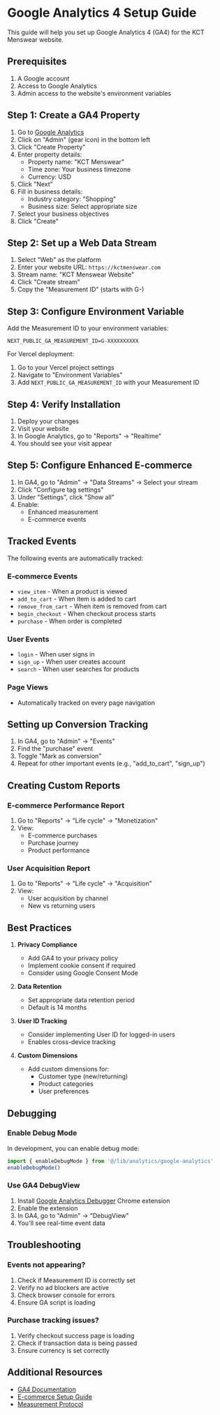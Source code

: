 # Google Analytics 4 Setup Guide

This guide will help you set up Google Analytics 4 (GA4) for the KCT Menswear website.

## Prerequisites

1. A Google account
2. Access to Google Analytics
3. Admin access to the website's environment variables

## Step 1: Create a GA4 Property

1. Go to [Google Analytics](https://analytics.google.com/)
2. Click on "Admin" (gear icon) in the bottom left
3. Click "Create Property"
4. Enter property details:
   - Property name: "KCT Menswear"
   - Time zone: Your business timezone
   - Currency: USD
5. Click "Next"
6. Fill in business details:
   - Industry category: "Shopping"
   - Business size: Select appropriate size
7. Select your business objectives
8. Click "Create"

## Step 2: Set up a Web Data Stream

1. Select "Web" as the platform
2. Enter your website URL: `https://kctmenswear.com`
3. Stream name: "KCT Menswear Website"
4. Click "Create stream"
5. Copy the "Measurement ID" (starts with G-)

## Step 3: Configure Environment Variable

Add the Measurement ID to your environment variables:

```env
NEXT_PUBLIC_GA_MEASUREMENT_ID=G-XXXXXXXXXX
```

For Vercel deployment:
1. Go to your Vercel project settings
2. Navigate to "Environment Variables"
3. Add `NEXT_PUBLIC_GA_MEASUREMENT_ID` with your Measurement ID

## Step 4: Verify Installation

1. Deploy your changes
2. Visit your website
3. In Google Analytics, go to "Reports" → "Realtime"
4. You should see your visit appear

## Step 5: Configure Enhanced E-commerce

1. In GA4, go to "Admin" → "Data Streams" → Select your stream
2. Click "Configure tag settings"
3. Under "Settings", click "Show all"
4. Enable:
   - Enhanced measurement
   - E-commerce events

## Tracked Events

The following events are automatically tracked:

### E-commerce Events
- `view_item` - When a product is viewed
- `add_to_cart` - When item is added to cart
- `remove_from_cart` - When item is removed from cart
- `begin_checkout` - When checkout process starts
- `purchase` - When order is completed

### User Events
- `login` - When user signs in
- `sign_up` - When user creates account
- `search` - When user searches for products

### Page Views
- Automatically tracked on every page navigation

## Setting up Conversion Tracking

1. In GA4, go to "Admin" → "Events"
2. Find the "purchase" event
3. Toggle "Mark as conversion"
4. Repeat for other important events (e.g., "add_to_cart", "sign_up")

## Creating Custom Reports

### E-commerce Performance Report
1. Go to "Reports" → "Life cycle" → "Monetization"
2. View:
   - E-commerce purchases
   - Purchase journey
   - Product performance

### User Acquisition Report
1. Go to "Reports" → "Life cycle" → "Acquisition"
2. View:
   - User acquisition by channel
   - New vs returning users

## Best Practices

1. **Privacy Compliance**
   - Add GA4 to your privacy policy
   - Implement cookie consent if required
   - Consider using Google Consent Mode

2. **Data Retention**
   - Set appropriate data retention period
   - Default is 14 months

3. **User ID Tracking**
   - Consider implementing User ID for logged-in users
   - Enables cross-device tracking

4. **Custom Dimensions**
   - Add custom dimensions for:
     - Customer type (new/returning)
     - Product categories
     - User preferences

## Debugging

### Enable Debug Mode
In development, you can enable debug mode:

```javascript
import { enableDebugMode } from '@/lib/analytics/google-analytics'
enableDebugMode()
```

### Use GA4 DebugView
1. Install [Google Analytics Debugger](https://chrome.google.com/webstore/detail/google-analytics-debugger/jnkmfdileelhofjcijamephohjechhna) Chrome extension
2. Enable the extension
3. In GA4, go to "Admin" → "DebugView"
4. You'll see real-time event data

## Troubleshooting

### Events not appearing?
1. Check if Measurement ID is correctly set
2. Verify no ad blockers are active
3. Check browser console for errors
4. Ensure GA script is loading

### Purchase tracking issues?
1. Verify checkout success page is loading
2. Check if transaction data is being passed
3. Ensure currency is set correctly

## Additional Resources

- [GA4 Documentation](https://developers.google.com/analytics/devguides/collection/ga4)
- [E-commerce Setup Guide](https://support.google.com/analytics/answer/9268036)
- [Measurement Protocol](https://developers.google.com/analytics/devguides/collection/protocol/ga4)
